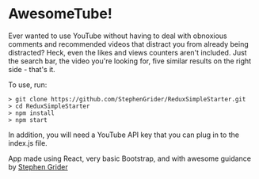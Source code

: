 # AwesomeTube!

Ever wanted to use YouTube without having to deal with obnoxious comments and recommended videos that
distract you from already being distracted? Heck, even the likes and views counters aren't included.
Just the search bar, the video you're looking for, five similar results on the right side - that's it.

To use, run:

```
> git clone https://github.com/StephenGrider/ReduxSimpleStarter.git
> cd ReduxSimpleStarter
> npm install
> npm start
```

In addition, you will need a YouTube API key that you can plug in to the index.js file.

App made using React, very basic Bootstrap, and with awesome guidance by [Stephen Grider](https://github.com/StephenGrider)
